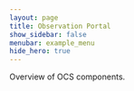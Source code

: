 ```yaml
---
layout: page
title: Observation Portal
show_sidebar: false
menubar: example_menu
hide_hero: true
---
```

Overview of OCS components.